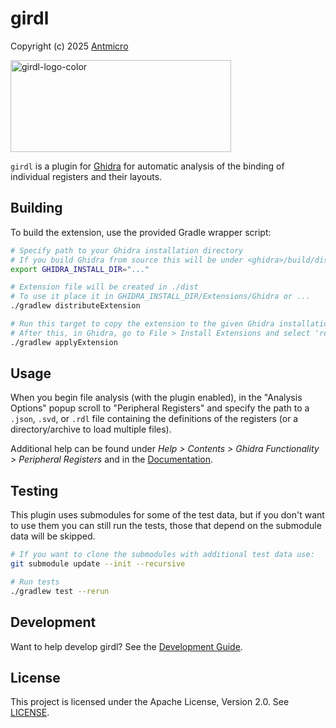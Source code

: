 # girdl

Copyright (c) 2025 [Antmicro](https://www.antmicro.com)

<img width="353" height="147" alt="girdl-logo-color" src="https://github.com/user-attachments/assets/8b41fafc-225b-4c11-b1bd-e24ae1df5e1d" />

`girdl` is a plugin for [Ghidra](https://github.com/NationalSecurityAgency/ghidra) for automatic analysis of the binding of individual registers and their layouts.

## Building

To build the extension, use the provided Gradle wrapper script:

```bash
# Specify path to your Ghidra installation directory
# If you build Ghidra from source this will be under <ghidra>/build/dist/ghidra_<version>
export GHIDRA_INSTALL_DIR="..."

# Extension file will be created in ./dist
# To use it place it in GHIDRA_INSTALL_DIR/Extensions/Ghidra or ...
./gradlew distributeExtension

# Run this target to copy the extension to the given Ghidra installation
# After this, in Ghidra, go to File > Install Extensions and select 'renode' from the list
./gradlew applyExtension
```

## Usage

When you begin file analysis (with the plugin enabled), in the "Analysis Options" popup scroll to "Peripheral Registers" and specify the path to a `.json`, `.svd`, or `.rdl` file containing the definitions of the registers (or a directory/archive to load multiple files).

Additional help can be found under *Help > Contents > Ghidra Functionality > Peripheral Registers* and in the [Documentation](docs/source/index.md).

## Testing

This plugin uses submodules for some of the test data, but if you don't want to use them you can still run the tests, those that depend on the submodule data will be skipped.

```bash
# If you want to clone the submodules with additional test data use:
git submodule update --init --recursive

# Run tests
./gradlew test --rerun
```

## Development

Want to help develop girdl? See the [Development Guide](docs/source/development.md).

## License

This project is licensed under the Apache License, Version 2.0. See [LICENSE](LICENSE).
